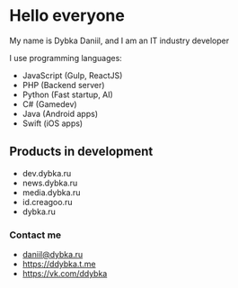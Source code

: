 # Hello everyone

My name is Dybka Daniil, and I am an IT industry developer

I use programming languages:

- JavaScript (Gulp, ReactJS)
- PHP (Backend server)
- Python (Fast startup, AI)
- C# (Gamedev)
- Java (Android apps)
- Swift (iOS apps)

## Products in development

- dev.dybka.ru
- news.dybka.ru
- media.dybka.ru
- id.creagoo.ru
- dybka.ru

### Contact me

- daniil@dybka.ru
- https://ddybka.t.me
- https://vk.com/ddybka
